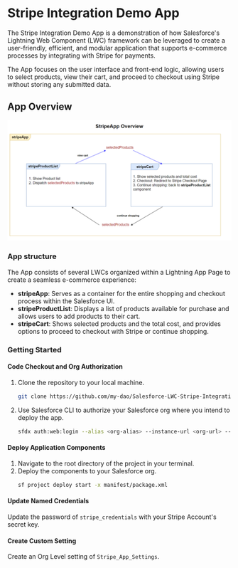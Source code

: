 # Stripe Integration Demo App

The Stripe Integration Demo App is a demonstration of how Salesforce's Lightning Web Component (LWC) framework can be leveraged to create a user-friendly, efficient, and modular application that supports e-commerce processes by integrating with Stripe for payments.

The App focuses on the user interface and front-end logic, allowing users to select products, view their cart, and proceed to checkout using Stripe without storing any submitted data.

## App Overview

![App Overview](/images/app-overview.png)

### App structure

The App consists of several LWCs organized within a Lightning App Page to create a seamless e-commerce experience:

-   **stripeApp**: Serves as a container for the entire shopping and checkout process within the Salesforce UI.
-   **stripeProductList**: Displays a list of products available for purchase and allows users to add products to their cart.
-   **stripeCart**: Shows selected products and the total cost, and provides options to proceed to checkout with Stripe or continue shopping.

### Getting Started

#### Code Checkout and Org Authorization

1. Clone the repository to your local machine.
    ```sh
    git clone https://github.com/my-dao/Salesforce-LWC-Stripe-Integration.git
    ```
2. Use Salesforce CLI to authorize your Salesforce org where you intend to deploy the app.
    ```sh
    sfdx auth:web:login --alias <org-alias> --instance-url <org-url> --set-default
    ```

#### Deploy Application Components

1. Navigate to the root directory of the project in your terminal.
2. Deploy the components to your Salesforce org.
    ```sh
    sf project deploy start -x manifest/package.xml
    ```

#### Update Named Credentials

Update the password of `stripe_credentials` with your Stripe Account's secret key.

#### Create Custom Setting

Create an Org Level setting of `Stripe_App_Settings`.
